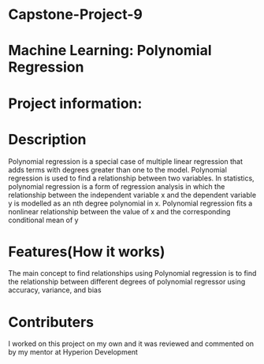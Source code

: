 # Capstone-Project-9
# Machine Learning: Polynomial Regression
# Project information:
# Description

Polynomial regression is a special case of multiple linear regression that adds terms with degrees greater than one to the model. Polynomial regression is used to find a relationship between two variables. In statistics, polynomial regression is a form of regression analysis in which the relationship between the
independent variable x and the dependent variable y is modelled as an nth degree polynomial in x. Polynomial regression fits a nonlinear relationship between the value of x and the corresponding conditional mean of y

# Features(How it works)

The main concept to find relationships using Polynomial regression is to find the relationship between different degrees of polynomial regressor using accuracy, variance, and bias

# Contributers

I worked on this project on my own and it was reviewed and commented on by my mentor at Hyperion Development
